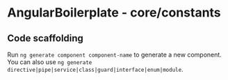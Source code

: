 # AngularBoilerplate - core/constants

## Code scaffolding

Run `ng generate component component-name` to generate a new component. You can also use `ng generate directive|pipe|service|class|guard|interface|enum|module`.